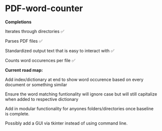 # PDF-word-counter

**Completions**

Iterates through directories ✅

Parses PDF files ✅

Standardized output text that is easy to interact with ✅

Counts word occurences per file ✅

**Current road map:**



  Add index/dictionary at end to show word occurence based on every document or something similar

  Ensure the word matching funtionality will ignore case but will still capitalize when added to respective dictionary

  Add in modular functionality for anyones folders/directories once baseline is complete.


  Possibly add a GUI via tkinter instead of using command line.
